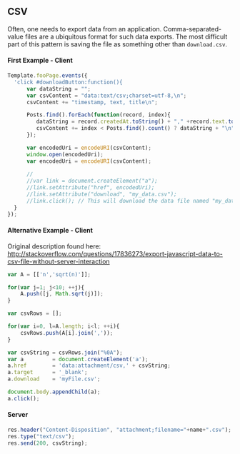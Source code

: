 ## CSV  

Often, one needs to export data from an application.  Comma-separated-value files are a ubiquitous format for such data exports.  The most difficult part of this pattern is saving the file as something other than ``download.csv``.   

#### First Example - Client

````js
Template.fooPage.events({
  'click #downloadButton:function(){
      var dataString = "";
      var csvContent = "data:text/csv;charset=utf-8,\n";
      csvContent += "timestamp, text, title\n";

      Posts.find().forEach(function(record, index){
         dataString = record.createdAt.toString() + "," +record.text.toString() + "," + record.title.toString();
         csvContent += index < Posts.find().count() ? dataString + "\n" : dataString;
      });

      var encodedUri = encodeURI(csvContent);
      window.open(encodedUri);
      var encodedUri = encodeURI(csvContent);
   
      // 
      //var link = document.createElement("a");
      //link.setAttribute("href", encodedUri);
      //link.setAttribute("download", "my_data.csv");
      //link.click(); // This will download the data file named "my_data.csv".
  }
});
````

#### Alternative Example - Client  
Original description found here:  
http://stackoverflow.com/questions/17836273/export-javascript-data-to-csv-file-without-server-interaction 
````js
var A = [['n','sqrt(n)']];

for(var j=1; j<10; ++j){ 
    A.push([j, Math.sqrt(j)]);
}

var csvRows = [];

for(var i=0, l=A.length; i<l; ++i){
    csvRows.push(A[i].join(','));
}

var csvString = csvRows.join("%0A");
var a         = document.createElement('a');
a.href        = 'data:attachment/csv,' + csvString;
a.target      = '_blank';
a.download    = 'myFile.csv';

document.body.appendChild(a);
a.click();
````



#### Server  

````js
res.header("Content-Disposition", "attachment;filename="+name+".csv"); 
res.type("text/csv");
res.send(200, csvString);
````

  
